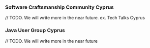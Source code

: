 ### Software Craftsmanship Community Cyprus

// TODO. We will write more in the near future. ex. Tech Talks Cyprus

### Java User Group Cyprus

// TODO. We will write more in the near future
